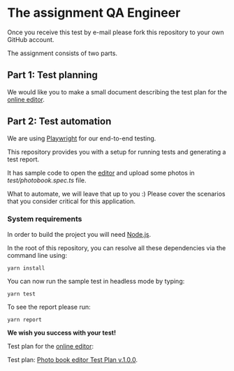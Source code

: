 # The assignment QA Engineer

Once you receive this test by e-mail please fork this repository to your own GitHub account.

The assignment consists of two parts.

## Part 1: Test planning

We would like you to make a small document describing the test plan for the [online editor](https://t-dtap.editor.bonusprint.co.uk/instant/index.html?articleType=hardcoverphotobook&papId=PAP_360).

## Part 2: Test automation

We are using [Playwright](https://playwright.dev/docs/intro) for our end-to-end testing.

This repository provides you with a setup for running tests and generating a test report.

It has sample code to open the [editor](https://t-dtap.editor.bonusprint.co.uk/instant/index.html?articleType=hardcoverphotobook&papId=PAP_360) and upload some photos in _test/photobook.spec.ts_ file.

What to automate, we will leave that up to you :) Please cover the scenarios that you consider critical for this application.

### System requirements

In order to build the project you will need [Node.js](https://nodejs.org/en/).

In the root of this repository, you can resolve all these dependencies via
the command line using:

    yarn install

You can now run the sample test in headless mode by typing:

    yarn test

To see the report please run:

    yarn report


**We wish you success with your test!**

Test plan for the [online editor](https://t-dtap.editor.bonusprint.co.uk/instant/index.html?articleType=hardcoverphotobook&papId=PAP_360):

Test plan: [Photo book editor Test Plan v.1.0.0](https://epam-my.sharepoint.com/:w:/p/vadym_nastoiashchyi/EYAv5te_SOpKjokAti2R8-8B1FzChJy2Kq7l9_pDvUr9QQ?e=u0K9he).